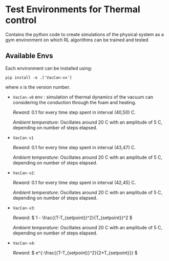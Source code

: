 # Test Environments for Thermal control

Contains the python code to create simulations of the physical system as a gym environment on which RL algorithms can be trained and tested

## Available Envs

Each environment can be installed using:

```
pip install -e .['VacCan-vx']
```
where x is the version number.

* `VacCan-v0` env : simulation of thermal dynamics of the vacuum can considering the conduction through the foam and heating.

  *Reward*: 0.1 for every time step spent in interval (40,50) C.

  *Ambient temperature*: Oscillates around 20 C with an amplitude of 5 C, depending on number of steps elapsed.

* `VacCan-v1`

  *Reward*: 0.1 for every time step spent in interval (43,47) C.

  *Ambient temperature*: Oscillates around 20 C with an amplitude of 5 C, depending on number of steps elapsed.

* `VacCan-v2`:

  *Reward*: 0.1 for every time step spent in interval (42,45] C.

  *Ambient temperature*: Oscillates around 20 C with an amplitude of 5 C, depending on number of steps elapsed.

* `VacCan-v3`:

  *Reward*: $ 1 - \frac{(T-T_{setpoint})^2}{T_{setpoint}}^2 $

  *Ambient temperature*: Oscillates around 20 C with an amplitude of 5 C, depending on number of steps elapsed.

* `VacCan-v4`:

  *Reward*: $ e^{-\frac{{T-T_{setpoint}}^2}{2*T_{setpoint}}} $
